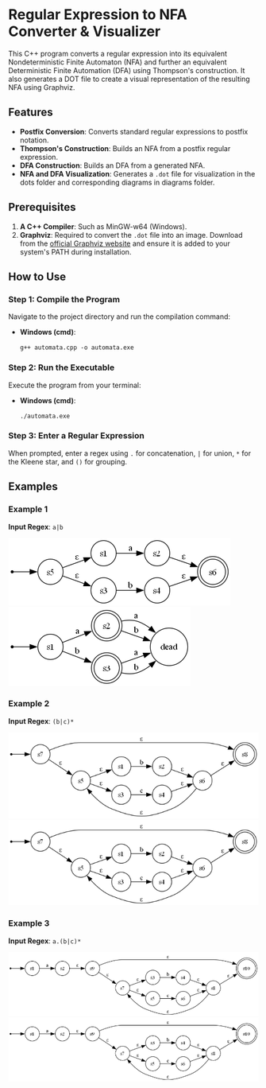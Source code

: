 # Regular Expression to NFA Converter & Visualizer

This C++ program converts a regular expression into its equivalent Nondeterministic Finite Automaton (NFA) and further an equivalent Deterministic Finite Automation (DFA) using Thompson's construction. It also generates a DOT file to create a visual representation of the resulting NFA using Graphviz.

## Features

* **Postfix Conversion**: Converts standard regular expressions to postfix notation.
* **Thompson's Construction**: Builds an NFA from a postfix regular expression.
* **DFA Construction**: Builds an DFA from a generated NFA.
* **NFA and DFA Visualization**: Generates a `.dot` file for visualization in the dots folder and corresponding diagrams in diagrams folder.

## Prerequisites

1.  **A C++ Compiler**: Such as MinGW-w64 (Windows).
2.  **Graphviz**: Required to convert the `.dot` file into an image. Download from the [official Graphviz website](https://graphviz.org/download/) and ensure it is added to your system's PATH during installation.

## How to Use

### Step 1: Compile the Program
Navigate to the project directory and run the compilation command:

* **Windows (cmd)**:
    ```
    g++ automata.cpp -o automata.exe
    ```

### Step 2: Run the Executable
Execute the program from your terminal:

* **Windows (cmd)**:
    ```
    ./automata.exe
    ```

### Step 3: Enter a Regular Expression
When prompted, enter a regex using `.` for concatenation, `|` for union, `*` for the Kleene star, and `()` for grouping.

## Examples

### Example 1
**Input Regex**: `a|b`

![NFA for a|b](examples/nfa1.png)
![DFA for a|b](examples/dfa1.png)

### Example 2
**Input Regex**: `(b|c)*`

![NFA for (b|c)*](examples/nfa2.png)
![DFA for (b|c)*](examples/nfa2.png)

### Example 3
**Input Regex**: `a.(b|c)*`

![NFA for a.(b|c)*](examples/nfa3.png)
![DFA for a.(b|c)*](examples/nfa3.png)